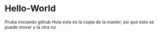 # Hello-World
Pruba iniciando github
Hola esta es la copia de la master, asi que esta se puede mover y la otra no
